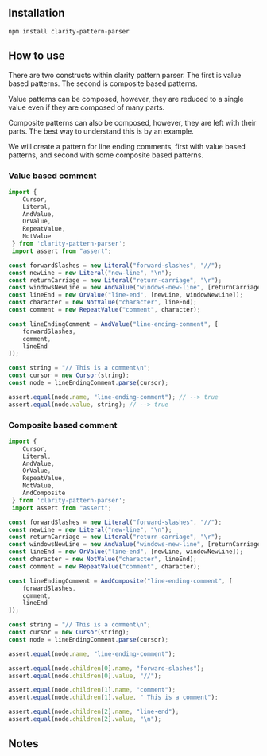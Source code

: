 ## Installation

```
npm install clarity-pattern-parser
```

## How to use
There are two constructs within clarity pattern parser. The first is value based patterns. The second is composite based patterns. 

Value patterns can be composed, however, they are reduced to a single value even if they are composed of many parts. 

Composite patterns can also be composed, however, they are left with their parts. The best way to understand this is by an example. 

We will create a pattern for line ending comments, first with value based patterns, and second with some composite based patterns. 

### Value based comment
```javascript
import {
    Cursor,
    Literal,
    AndValue,
    OrValue,
    RepeatValue,
    NotValue
 } from 'clarity-pattern-parser';
 import assert from "assert";

const forwardSlashes = new Literal("forward-slashes", "//");
const newLine = new Literal("new-line", "\n");
const returnCarriage = new Literal("return-carriage", "\r");
const windowsNewLine = new AndValue("windows-new-line", [returnCarriage, newLine]);
const lineEnd = new OrValue("line-end", [newLine, windowNewLine]);
const character = new NotValue("character", lineEnd);
const comment = new RepeatValue("comment", character);

const lineEndingComment = AndValue("line-ending-comment", [
    forwardSlashes,
    comment,
    lineEnd
]);

const string = "// This is a comment\n";
const cursor = new Cursor(string);
const node = lineEndingComment.parse(cursor);

assert.equal(node.name, "line-ending-comment"); // --> true 
assert.equal(node.value, string); // --> true
```

### Composite based comment
```javascript
import {
    Cursor,
    Literal,
    AndValue,
    OrValue,
    RepeatValue,
    NotValue,
    AndComposite
 } from 'clarity-pattern-parser';
 import assert from "assert";

const forwardSlashes = new Literal("forward-slashes", "//");
const newLine = new Literal("new-line", "\n");
const returnCarriage = new Literal("return-carriage", "\r");
const windowsNewLine = new AndValue("windows-new-line", [returnCarriage, newLine]);
const lineEnd = new OrValue("line-end", [newLine, windowNewLine]);
const character = new NotValue("character", lineEnd);
const comment = new RepeatValue("comment", character);

const lineEndingComment = AndComposite("line-ending-comment", [
    forwardSlashes,
    comment,
    lineEnd
]);

const string = "// This is a comment\n";
const cursor = new Cursor(string);
const node = lineEndingComment.parse(cursor);

assert.equal(node.name, "line-ending-comment");

assert.equal(node.children[0].name, "forward-slashes");
assert.equal(node.children[0].value, "//");

assert.equal(node.children[1].name, "comment");
assert.equal(node.children[1].value, " This is a comment");

assert.equal(node.children[2].name, "line-end");
assert.equal(node.children[2].value, "\n");

```

## Notes
